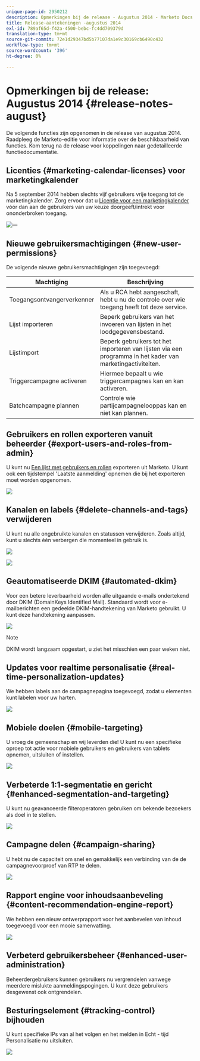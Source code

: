 ```yaml
---
unique-page-id: 2950212
description: Opmerkingen bij de release - Augustus 2014 - Marketo Docs - Productdocumentatie
title: Release-aantekeningen -augustus 2014
exl-id: 789af65d-f42a-4500-bebc-fc4dd709379d
translation-type: tm+mt
source-git-commit: 72e1d29347bd5b77107da1e9c30169cb6490c432
workflow-type: tm+mt
source-wordcount: '396'
ht-degree: 0%

---
```


# Opmerkingen bij de release: Augustus 2014 {#release-notes-august}

De volgende functies zijn opgenomen in de release van augustus 2014. Raadpleeg de Marketo-editie voor informatie over de beschikbaarheid van functies. Kom terug na de release voor koppelingen naar gedetailleerde functiedocumentatie.

## Licenties {#marketing-calendar-licenses} voor marketingkalender

Na 5 september 2014 hebben slechts vijf gebruikers vrije toegang tot de marketingkalender. Zorg ervoor dat u [Licentie voor een marketingkalender ](/help/marketo/product-docs/core-marketo-concepts/marketing-calendar/understanding-the-calendar/issue-revoke-a-marketing-calendar-license.md) vóór dan aan de gebruikers van uw keuze doorgeeft/intrekt voor ononderbroken toegang.

![—](assets/image2014-9-16-9-3a45-3a52.png)

## Nieuwe gebruikersmachtigingen {#new-user-permissions}

De volgende nieuwe gebruikersmachtigingen zijn toegevoegd:

| Machtiging | Beschrijving |
|---|---|
| Toegangsontvangerverkenner | Als u RCA hebt aangeschaft, hebt u nu de controle over wie toegang heeft tot deze service. |
| Lijst importeren | Beperk gebruikers van het invoeren van lijsten in het loodgegevensbestand. |
| Lijstimport | Beperk gebruikers tot het importeren van lijsten via een programma in het kader van marketingactiviteiten. |
| Triggercampagne activeren | Hiermee bepaalt u wie triggercampagnes kan en kan activeren. |
| Batchcampagne plannen | Controle wie partijcampagnelooppas kan en niet kan plannen. |

## Gebruikers en rollen exporteren vanuit beheerder {#export-users-and-roles-from-admin}

U kunt nu [Een lijst met gebruikers en rollen](/help/marketo/product-docs/administration/users-and-roles/export-a-list-of-users-and-roles.md) exporteren uit Marketo. U kunt ook een tijdstempel &#39;Laatste aanmelding&#39; opnemen die bij het exporteren moet worden opgenomen.

![](assets/image2014-9-16-12-3a20-3a16.png)

## Kanalen en labels {#delete-channels-and-tags} verwijderen

U kunt nu alle ongebruikte kanalen en statussen verwijderen. Zoals altijd, kunt u slechts één verbergen die momenteel in gebruik is.

![](assets/image2014-9-16-12-3a20-3a30.png)

![](assets/image2014-9-16-12-3a23-3a4.png)

## Geautomatiseerde DKIM {#automated-dkim}

Voor een betere leverbaarheid worden alle uitgaande e-mails ondertekend door DKIM (DomainKeys Identified Mail). Standaard wordt voor e-mailberichten een gedeelde DKIM-handtekening van Marketo gebruikt. U kunt deze handtekening aanpassen.

![](assets/image2014-9-16-12-3a23-3a16.png)

>[!NOTE]
>
>DKIM wordt langzaam opgestart, u ziet het misschien een paar weken niet.

## Updates voor realtime personalisatie {#real-time-personalization-updates}

We hebben labels aan de campagnepagina toegevoegd, zodat u elementen kunt labelen voor uw harten.

![](assets/image2014-9-16-12-3a23-3a28.png)

## Mobiele doelen {#mobile-targeting}

U vroeg de gemeenschap en wij leverden die! U kunt nu een specifieke oproep tot actie voor mobiele gebruikers en gebruikers van tablets opnemen, uitsluiten of instellen.

![](assets/image2014-9-16-12-3a23-3a43.png)

## Verbeterde 1:1-segmentatie en gericht {#enhanced-segmentation-and-targeting}

U kunt nu geavanceerde filteroperatoren gebruiken om bekende bezoekers als doel in te stellen.

![](assets/image2014-9-16-12-3a23-3a56.png)

## Campagne delen {#campaign-sharing}

U hebt nu de capaciteit om snel en gemakkelijk een verbinding van de de campagnevoorproef van RTP te delen.

![](assets/image2014-9-16-12-3a24-3a22.png)

## Rapport engine voor inhoudsaanbeveling {#content-recommendation-engine-report}

We hebben een nieuw ontwerprapport voor het aanbevelen van inhoud toegevoegd voor een mooie samenvatting.

![](assets/image2014-9-16-12-3a24-3a42.png)

## Verbeterd gebruikersbeheer {#enhanced-user-administration}

Beheerdergebruikers kunnen gebruikers nu vergrendelen vanwege meerdere mislukte aanmeldingspogingen. U kunt deze gebruikers desgewenst ook ontgrendelen.

## Besturingselement {#tracking-control} bijhouden

U kunt specifieke IPs van al het volgen en het melden in Echt - tijd Personalisatie nu uitsluiten.

![](assets/image2014-9-16-12-3a24-3a55.png)
